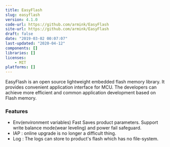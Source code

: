 ```yaml
---
title: EasyFlash
slug: easyflash
version: 4.1.0
code-url: https://github.com/armink/EasyFlash
site-url: https://github.com/armink/EasyFlash
draft: false
date: "2019-03-02 00:07:07"
last-updated: "2020-04-12"
components: []
libraries: []
licenses:
    - MIT
platforms: []
---
```




EasyFlash is an open source lightweight embedded flash memory library. It provides convenient application interface for MCU. The developers can achieve more efficient and common application development based on Flash memory. 

<!--more-->

### Features
- Env(environment variables) Fast Saves product parameters. Support write balance mode(wear leveling) and power fail safeguard.
- IAP : online upgrade is no longer a difficult thing.
- Log : The logs can store to product's flash which has no file-system.
